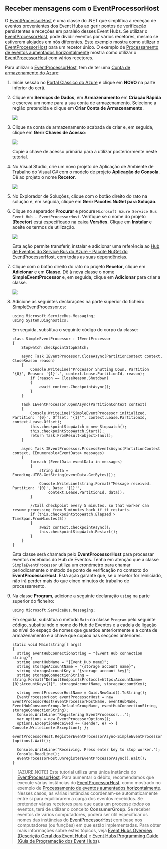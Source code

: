 ## Receber mensagens com o EventProcessorHost

O [EventProcessorHost][] é uma classe do .NET que simplifica a receção de eventos provenientes dos Event Hubs ao gerir pontos de verificação persistentes e receções em paralelo desses Event Hubs. Se utilizar o [EventProcessorHost][], pode dividir eventos por vários recetores, mesmo se estiverem alojados em nós diferentes. Este exemplo mostra como utilizar o [EventProcessorHost][] para um recetor único. O exemplo de [Processamento de eventos aumentados horizontalmente][] mostra como utilizar o [EventProcessorHost][] com vários recetores.

Para utilizar o [EventProcessorHost][], tem de ter uma [Conta de armazenamento do Azure][]:

1. Inicie sessão no [Portal Clássico do Azure][] e clique em **NOVO** na parte inferior do ecrã.

2. Clique em **Serviços de Dados**, em **Armazenamento** em **Criação Rápida** e escreva um nome para a sua conta de armazenamento. Selecione a região pretendida e clique em **Criar Conta de Armazenamento**.

    ![][11]

3. Clique na conta de armazenamento acabada de criar e, em seguida, clique em **Gerir Chaves de Acesso**:

    ![][12]

    Copie a chave de acesso primária para a utilizar posteriormente neste tutorial.

4. No Visual Studio, crie um novo projeto de Aplicação de Ambiente de Trabalho do Visual C# com o modelo de projeto **Aplicação de Consola**. Dê ao projeto o nome **Recetor**.

    ![][14]

5. No Explorador de Soluções, clique com o botão direito do rato na solução e, em seguida, clique em **Gerir Pacotes NuGet para Solução**.

6. Clique no separador **Procurar** e procure `Microsoft Azure Service Bus Event Hub - EventProcessorHost`. Verifique se o nome do projeto (**Recetor**) está especificado na caixa **Versões**. Clique em **Instalar** e aceite os termos de utilização.

    ![][13]

    Esta ação permite transferir, instalar e adicionar uma referência ao [Hub de Eventos do Service Bus do Azure – Pacote NuGet do EventProcessorHost](https://www.nuget.org/packages/Microsoft.Azure.ServiceBus.EventProcessorHost), com todas as suas dependências.

7. Clique com o botão direito do rato no projeto **Recetor**, clique em **Adicionar** e em **Classe**. Dê à nova classe o nome **SimpleEventProcessor** e, em seguida, clique em **Adicionar** para criar a classe.

    ![][15]

8. Adicione as seguintes declarações na parte superior do ficheiro SimpleEventProcessor.cs:

    ```
    using Microsoft.ServiceBus.Messaging;
    using System.Diagnostics;
    ```

    Em seguida, substitua o seguinte código do corpo da classe:

    ```
    class SimpleEventProcessor : IEventProcessor
    {
        Stopwatch checkpointStopWatch;

        async Task IEventProcessor.CloseAsync(PartitionContext context, CloseReason reason)
        {
            Console.WriteLine("Processor Shutting Down. Partition '{0}', Reason: '{1}'.", context.Lease.PartitionId, reason);
            if (reason == CloseReason.Shutdown)
            {
                await context.CheckpointAsync();
            }
        }

        Task IEventProcessor.OpenAsync(PartitionContext context)
        {
            Console.WriteLine("SimpleEventProcessor initialized.  Partition: '{0}', Offset: '{1}'", context.Lease.PartitionId, context.Lease.Offset);
            this.checkpointStopWatch = new Stopwatch();
            this.checkpointStopWatch.Start();
            return Task.FromResult<object>(null);
        }

        async Task IEventProcessor.ProcessEventsAsync(PartitionContext context, IEnumerable<EventData> messages)
        {
            foreach (EventData eventData in messages)
            {
                string data = Encoding.UTF8.GetString(eventData.GetBytes());

                Console.WriteLine(string.Format("Message received.  Partition: '{0}', Data: '{1}'",
                    context.Lease.PartitionId, data));
            }

            //Call checkpoint every 5 minutes, so that worker can resume processing from 5 minutes back if it restarts.
            if (this.checkpointStopWatch.Elapsed > TimeSpan.FromMinutes(5))
            {
                await context.CheckpointAsync();
                this.checkpointStopWatch.Restart();
            }
        }
    }
    ```

    Esta classe será chamada pelo **EventProcessorHost** para processar eventos recebidos do Hub de Eventos. Tenha em atenção que a classe `SimpleEventProcessor` utiliza um cronómetro para chamar periodicamente o método de ponto de verificação no contexto do **EventProcessorHost**. Esta ação garante que, se o recetor for reiniciado, não irá perder mais do que cinco minutos de trabalho de processamento.

9. Na classe **Program**, adicione a seguinte declaração `using` na parte superior do ficheiro:

    ```
    using Microsoft.ServiceBus.Messaging;
    ```

    Em seguida, substitua o método `Main` na classe `Program` pelo seguinte código, substituindo o nome do Hub de Eventos e a cadeia de ligação ao nível do espaço de nomes que guardou anteriormente e a conta de armazenamento e a chave que copiou nas secções anteriores. 

    ```
    static void Main(string[] args)
    {
      string eventHubConnectionString = "{Event Hub connection string}";
      string eventHubName = "{Event Hub name}";
      string storageAccountName = "{storage account name}";
      string storageAccountKey = "{storage account key}";
      string storageConnectionString = string.Format("DefaultEndpointsProtocol=https;AccountName={0};AccountKey={1}", storageAccountName, storageAccountKey);

      string eventProcessorHostName = Guid.NewGuid().ToString();
      EventProcessorHost eventProcessorHost = new EventProcessorHost(eventProcessorHostName, eventHubName, EventHubConsumerGroup.DefaultGroupName, eventHubConnectionString, storageConnectionString);
      Console.WriteLine("Registering EventProcessor...");
      var options = new EventProcessorOptions();
      options.ExceptionReceived += (sender, e) => { Console.WriteLine(e.Exception); };
      eventProcessorHost.RegisterEventProcessorAsync<SimpleEventProcessor>(options).Wait();

      Console.WriteLine("Receiving. Press enter key to stop worker.");
      Console.ReadLine();
      eventProcessorHost.UnregisterEventProcessorAsync().Wait();
    }
    ```

> [AZURE.NOTE] Este tutorial utiliza uma única instância do [EventProcessorHost][]. Para aumentar o débito, recomendamos que execute várias instâncias do [EventProcessorHost][], como mostrado no exemplo de [Processamento de eventos aumentados horizontalmente][]. Nesses casos, as várias instâncias coordenam-se automaticamente entre si para equilibrarem a carga dos eventos recebidos. Se pretender várias recetores para que cada um processe *todos* os eventos, terá de utilizar o conceito **ConsumerGroup**. Se receber eventos de vários computadores, poderá ser útil especificar os nomes das instâncias do [EventProcessorHost][] com base nos computadores (ou funções) em que estão implementadas. Para obter mais informações sobre estes tópicos, veja [Event Hubs Overview (Descrição Geral dos Event Hubs)][] e [Event Hubs Programming Guide (Guia de Programação dos Event Hubs)][].

<!-- Links -->
[Event Hubs Overview (Descrição Geral dos Event Hubs)]: event-hubs-overview.md
[Event Hubs Programming Guide (Guia de Programação dos Event Hubs)]: event-hubs-programming-guide.md
[Processamento de eventos aumentados horizontalmente]: https://code.msdn.microsoft.com/Service-Bus-Event-Hub-45f43fc3
[Conta de armazenamento do Azure]: ../storage/storage-create-storage-account.md
[EventProcessorHost]: http://msdn.microsoft.com/library/azure/microsoft.servicebus.messaging.eventprocessorhost(v=azure.95).aspx
[Portal Clássico do Azure]: http://manage.windowsazure.com

<!-- Images -->

[11]: ./media/service-bus-event-hubs-getstarted/create-eph-csharp2.png
[12]: ./media/service-bus-event-hubs-getstarted/create-eph-csharp3.png
[13]: ./media/service-bus-event-hubs-getstarted/create-eph-csharp1.png
[14]: ./media/service-bus-event-hubs-getstarted/create-receiver-csharp1.png
[15]: ./media/service-bus-event-hubs-getstarted/create-receiver-csharp2.png




<!--HONumber=Jun16_HO2-->


